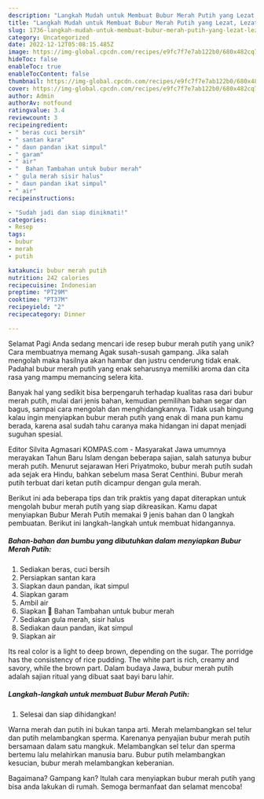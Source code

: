 ```yaml
---
description: "Langkah Mudah untuk Membuat Bubur Merah Putih yang Lezat, Lezat"
title: "Langkah Mudah untuk Membuat Bubur Merah Putih yang Lezat, Lezat"
slug: 1736-langkah-mudah-untuk-membuat-bubur-merah-putih-yang-lezat-lezat
category: Uncategorized
date: 2022-12-12T05:08:15.485Z
image: https://img-global.cpcdn.com/recipes/e9fc7f7e7ab122b0/680x482cq70/bubur-merah-putih-foto-resep-utama.jpg
hideToc: false
enableToc: true
enableTocContent: false
thumbnail: https://img-global.cpcdn.com/recipes/e9fc7f7e7ab122b0/680x482cq70/bubur-merah-putih-foto-resep-utama.jpg
cover: https://img-global.cpcdn.com/recipes/e9fc7f7e7ab122b0/680x482cq70/bubur-merah-putih-foto-resep-utama.jpg
author: Admin
authorAv: notfound
ratingvalue: 3.4
reviewcount: 3
recipeingredient:
- " beras cuci bersih"
- " santan kara"
- " daun pandan ikat simpul"
- " garam"
- " air"
- "  Bahan Tambahan untuk bubur merah"
- " gula merah sisir halus"
- " daun pandan ikat simpul"
- " air"
recipeinstructions:

- "Sudah jadi dan siap dinikmati!"
categories:
- Resep
tags:
- bubur
- merah
- putih

katakunci: bubur merah putih 
nutrition: 242 calories
recipecuisine: Indonesian
preptime: "PT29M"
cooktime: "PT37M"
recipeyield: "2"
recipecategory: Dinner

---
```



Selamat Pagi Anda sedang mencari ide resep bubur merah putih yang unik? Cara membuatnya memang Agak susah-susah gampang. Jika salah mengolah maka hasilnya akan hambar dan justru cenderung tidak enak. Padahal bubur merah putih yang enak seharusnya memiliki aroma dan cita rasa yang mampu memancing selera kita.


Banyak hal yang sedikit bisa berpengaruh terhadap kualitas rasa dari bubur merah putih, mulai dari jenis bahan, kemudian pemilihan bahan segar dan bagus, sampai cara mengolah dan menghidangkannya. Tidak usah bingung kalau ingin menyiapkan bubur merah putih yang enak di mana pun kamu berada, karena asal sudah tahu caranya maka hidangan ini dapat menjadi suguhan spesial.

Editor Silvita Agmasari KOMPAS.com - Masyarakat Jawa umumnya merayakan Tahun Baru Islam dengan beberapa sajian, salah satunya bubur merah putih. Menurut sejarawan Heri Priyatmoko, bubur merah putih sudah ada sejak era Hindu, bahkan sebelum masa Serat Centhini. Bubur merah putih terbuat dari ketan putih dicampur dengan gula merah.


Berikut ini ada beberapa tips dan trik praktis yang dapat diterapkan untuk mengolah bubur merah putih yang siap dikreasikan. Kamu dapat menyiapkan Bubur Merah Putih memakai 9 jenis bahan dan 0 langkah pembuatan. Berikut ini langkah-langkah untuk membuat hidangannya.

<!--inarticleads1-->

##### Bahan-bahan dan bumbu yang dibutuhkan dalam menyiapkan Bubur Merah Putih:

1. Sediakan  beras, cuci bersih
1. Persiapkan  santan kara
1. Siapkan  daun pandan, ikat simpul
1. Siapkan  garam
1. Ambil  air
1. Siapkan  💠 Bahan Tambahan untuk bubur merah
1. Sediakan  gula merah, sisir halus
1. Sediakan  daun pandan, ikat simpul
1. Siapkan  air


Its real color is a light to deep brown, depending on the sugar. The porridge has the consistency of rice pudding. The white part is rich, creamy and savory, while the brown part. Dalam budaya Jawa, bubur merah putih adalah sajian ritual yang dibuat saat bayi baru lahir. 

<!--inarticleads2-->

##### Langkah-langkah untuk membuat Bubur Merah Putih:


1. Selesai dan siap dihidangkan!

Warna merah dan putih ini bukan tanpa arti. Merah melambangkan sel telur dan putih melambangkan sperma. Karenanya penyajian bubur merah putih bersamaan dalam satu mangkuk. Melambangkan sel telur dan sperma bertemu lalu melahirkan manusia baru. Bubur putih melambangkan kesucian, bubur merah melambangkan keberanian. 

Bagaimana? Gampang kan? Itulah cara menyiapkan bubur merah putih yang bisa anda lakukan di rumah. Semoga bermanfaat dan selamat mencoba!
